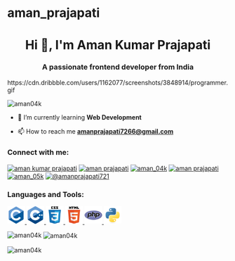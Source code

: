 # aman_prajapati
<h1 align="center">Hi 👋, I'm Aman Kumar Prajapati</h1>
<h3 align="center">A passionate frontend developer from India</h3>
https://cdn.dribbble.com/users/1162077/screenshots/3848914/programmer.gif

<p align="left"> <img src="https://komarev.com/ghpvc/?username=aman04k&label=Profile%20views&color=0e75b6&style=flat" alt="aman04k" /> </p>

- 🌱 I’m currently learning **Web Development**

- 📫 How to reach me **amanprajapati7266@gmail.com**

<h3 align="left">Connect with me:</h3>
<p align="left">
<a href="https://linkedin.com/in/aman kumar prajapati" target="blank"><img align="center" src="https://raw.githubusercontent.com/rahuldkjain/github-profile-readme-generator/master/src/images/icons/Social/linked-in-alt.svg" alt="aman kumar prajapati" height="30" width="40" /></a>
<a href="https://fb.com/aman prajapati" target="blank"><img align="center" src="https://raw.githubusercontent.com/rahuldkjain/github-profile-readme-generator/master/src/images/icons/Social/facebook.svg" alt="aman prajapati" height="30" width="40" /></a>
<a href="https://instagram.com/aman_04k" target="blank"><img align="center" src="https://raw.githubusercontent.com/rahuldkjain/github-profile-readme-generator/master/src/images/icons/Social/instagram.svg" alt="aman_04k" height="30" width="40" /></a>
<a href="https://www.hackerrank.com/aman prajapati" target="blank"><img align="center" src="https://raw.githubusercontent.com/rahuldkjain/github-profile-readme-generator/master/src/images/icons/Social/hackerrank.svg" alt="aman prajapati" height="30" width="40" /></a>
<a href="https://www.leetcode.com/aman_05k" target="blank"><img align="center" src="https://raw.githubusercontent.com/rahuldkjain/github-profile-readme-generator/master/src/images/icons/Social/leet-code.svg" alt="aman_05k" height="30" width="40" /></a>
<a href="https://www.hackerearth.com/@amanprajapati721" target="blank"><img align="center" src="https://raw.githubusercontent.com/rahuldkjain/github-profile-readme-generator/master/src/images/icons/Social/hackerearth.svg" alt="@amanprajapati721" height="30" width="40" /></a>
</p>

<h3 align="left">Languages and Tools:</h3>
<p align="left"> <a href="https://www.cprogramming.com/" target="_blank" rel="noreferrer"> <img src="https://raw.githubusercontent.com/devicons/devicon/master/icons/c/c-original.svg" alt="c" width="40" height="40"/> </a> <a href="https://www.w3schools.com/cpp/" target="_blank" rel="noreferrer"> <img src="https://raw.githubusercontent.com/devicons/devicon/master/icons/cplusplus/cplusplus-original.svg" alt="cplusplus" width="40" height="40"/> </a> <a href="https://www.w3schools.com/css/" target="_blank" rel="noreferrer"> <img src="https://raw.githubusercontent.com/devicons/devicon/master/icons/css3/css3-original-wordmark.svg" alt="css3" width="40" height="40"/> </a> <a href="https://www.w3.org/html/" target="_blank" rel="noreferrer"> <img src="https://raw.githubusercontent.com/devicons/devicon/master/icons/html5/html5-original-wordmark.svg" alt="html5" width="40" height="40"/> </a> <a href="https://www.php.net" target="_blank" rel="noreferrer"> <img src="https://raw.githubusercontent.com/devicons/devicon/master/icons/php/php-original.svg" alt="php" width="40" height="40"/> </a> <a href="https://www.python.org" target="_blank" rel="noreferrer"> <img src="https://raw.githubusercontent.com/devicons/devicon/master/icons/python/python-original.svg" alt="python" width="40" height="40"/> </a> </p>

<p><img align="left" src="https://github-readme-stats.vercel.app/api/top-langs?username=aman04k&show_icons=true&locale=en&layout=compact" alt="aman04k" /></p>

<p>&nbsp;<img align="center" src="https://github-readme-stats.vercel.app/api?username=aman04k&show_icons=true&locale=en" alt="aman04k" /></p>

<p><img align="center" src="https://github-readme-streak-stats.herokuapp.com/?user=aman04k&" alt="aman04k" /></p>

